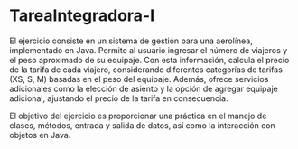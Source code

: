 # TareaIntegradora-I


El ejercicio consiste en un sistema de gestión para una aerolínea, implementado en Java. Permite al usuario ingresar el número de viajeros y el peso aproximado de su equipaje. Con esta información, calcula el precio de la tarifa de cada viajero, considerando diferentes categorías de tarifas (XS, S, M) basadas en el peso del equipaje. Además, ofrece servicios adicionales como la elección de asiento y la opción de agregar equipaje adicional, ajustando el precio de la tarifa en consecuencia.

El objetivo del ejercicio es proporcionar una práctica en el manejo de clases, métodos, entrada y salida de datos, así como la interacción con objetos en Java.
